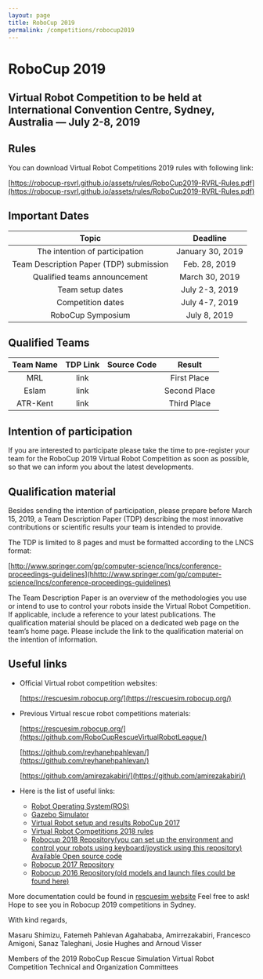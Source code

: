```yaml
---
layout: page
title: RoboCup 2019
permalink: /competitions/robocup2019
---
```


# RoboCup 2019

## Virtual Robot Competition to be held at International Convention Centre, Sydney, Australia — July 2-8, 2019

## Rules

You can download Virtual Robot Competitions 2019 rules with following link:

[https://robocup-rsvrl.github.io/assets/rules/RoboCup2019-RVRL-Rules.pdf](https://robocup-rsvrl.github.io/assets/rules/RoboCup2019-RVRL-Rules.pdf)

## Important Dates

| Topic                                    | Deadline               |
|:---------------------------:             | :------------:          | 
|The intention of participation            |January 30, 2019        |   
|Team Description Paper (TDP) submission   |Feb. 28, 2019           | 
|Qualified teams announcement	             |March 30, 2019          | 
|Team setup dates                          |July 2-3, 2019          |   
|Competition dates                         |July 4-7, 2019          |   
|RoboCup Symposium                         |July 8, 2019            | 

## Qualified Teams

| Team Name               | TDP Link       | Source Code   | Result        |
:------------:            | :------------: |:------------: |:------------: | 
|MRL                      | link           |               |First Place               | 
|Eslam                    | link           |               |Second Place               | 
|ATR-Kent                 | link           |               |Third Place               | 


## Intention of participation

If you are interested to participate please take the time to pre-register your team for the RoboCup 2019 Virtual Robot Competition as soon as possible, so that we can inform you about the latest developments.


## Qualification material

Besides sending the intention of participation, please prepare before March 15, 2019, a Team Description Paper (TDP) describing the most innovative contributions or scientific results your team is intended to provide.

The TDP is limited to 8 pages and must be formatted according to the LNCS format:

[http://www.springer.com/gp/computer-science/lncs/conference-proceedings-guidelines](hhttp://www.springer.com/gp/computer-science/lncs/conference-proceedings-guidelines)

The Team Description Paper is an overview of the methodologies you use or intend to use to control your robots inside the Virtual Robot Competition. If applicable, include a reference to your latest publications. The qualification material should be placed on a dedicated web page on the team’s home page. Please include the link to the qualification material on the intention of information.

## Useful links
* Official Virtual robot competition websites:
  
  [https://rescuesim.robocup.org/](https://rescuesim.robocup.org/)

* Previous Virtual rescue robot competitions materials:
  
  [https://rescuesim.robocup.org/](https://github.com/RoboCupRescueVirtualRobotLeague/)

  [https://github.com/reyhanehpahlevan/](https://github.com/reyhanehpahlevan/)

  [https://github.com/amirezakabiri/](https://github.com/amirezakabiri/)
 
 * Here is the list of useful links:
   * [Robot Operating System(ROS)](https://www.ros.org/)
   * [Gazebo Simulator](https://staff.fnwi.uva.nl/a.visser/activities/robocup/Gazebo.pdf)
   * [Virtual Robot setup and results RoboCup 2017](https://staff.fnwi.uva.nl/a.visser/activities/robocup/VirtualRescue2017.pdf)
   * [Virtual Robot Competitions 2018 rules](https://staff.fnwi.uva.nl/a.visser/activities/robocup/RoboCup2018/RoboCup2018_Rules_v1.2.pdf)
   * [Robocup 2018 Repository(you can set up the environment and control your robots using keyboard/joystick using this repository)
Available Open source code](https://github.com/reyhanehpahlevan/RoboCup2018RVRL_Demo)
   * [Robocup 2017 Repository](https://github.com/m-shimizu/RoboCup2017RVRL_Demo)
   * [Robocup 2016 Repository(old models and launch files could be found here)](https://github.com/m-shimizu/RoboCup2016RVRL_Demo)

More documentation could be found in [rescuesim website](http://rescuesim.robocup.org/resources/documentation/)
Feel free to ask! Hope to see you in Robocup 2019 competitions in Sydney.

With kind regards,

Masaru Shimizu, Fatemeh Pahlevan Agahababa, Amirrezakabiri, Francesco Amigoni, Sanaz Taleghani, Josie Hughes and Arnoud Visser

Members of the 2019 RoboCup Rescue Simulation Virtual Robot Competition Technical and Organization Committees
